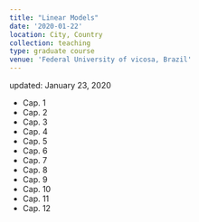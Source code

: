 ```yaml
---
title: "Linear Models"
date: '2020-01-22'
location: City, Country
collection: teaching
type: graduate course
venue: 'Federal University of vicosa, Brazil'
---
```

updated: January 23, 2020


* Cap. 1
* Cap. 2
* Cap. 3
* Cap. 4
* Cap. 5
* Cap. 6
* Cap. 7
* Cap. 8
* Cap. 9
* Cap. 10
* Cap. 11
* Cap. 12
